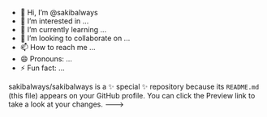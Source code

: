 - 👋 Hi, I’m @sakibalways
- 👀 I’m interested in ...
- 🌱 I’m currently learning ...
- 💞️ I’m looking to collaborate on ...
- 📫 How to reach me ...
- 😄 Pronouns: ...
- ⚡ Fun fact: ...

sakibalways/sakibalways is a ✨ special ✨ repository because its `README.md` (this file) appears on your GitHub profile.
You can click the Preview link to take a look at your changes.
--->
